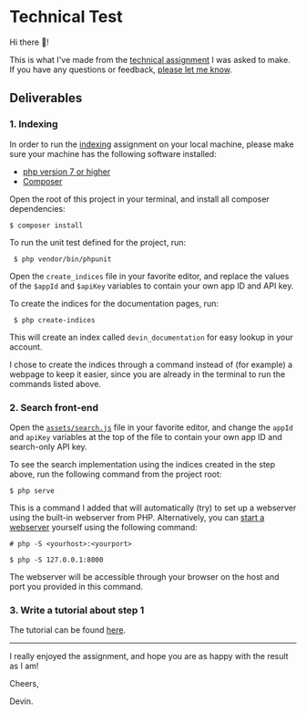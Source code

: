# Technical Test
Hi there 👋!

This is what I've made from the [technical assignment](https://github.com/algolia/doc-engineer-assignment) I was asked to make.
If you have any questions or feedback, [please let me know](mailto:devinbeeuwkes7@gmail.com).

## Deliverables
### 1. Indexing
 In order to run the [indexing](https://github.com/algolia/doc-engineer-assignment#1-indexing) assignment on your local machine,
 please make sure your machine has the following software installed:
 - [php version 7 or higher](http://php.net/manual/en/install.php)
 - [Composer](https://getcomposer.org/doc/00-intro.md) 
 
 Open the root of this project in your terminal, and install all composer dependencies:
 ```shell
 $ composer install
 ```
 
 To run the unit test defined for the project, run:
 ```shell
  $ php vendor/bin/phpunit
  ```
 
 Open the `create_indices` file in your favorite editor, and replace the values of the `$appId` and `$apiKey` variables to contain your own app ID and API key.
 
 To create the indices for the documentation pages, run:
```shell
 $ php create-indices
```
This will create an index called `devin_documentation` for easy lookup in your account.

I chose to create the indices through a command instead of (for example) a webpage to keep it easier, since you are already in the terminal to run the commands listed above.

### 2. Search front-end
Open the [`assets/search.js`](assets/search.js) file in your favorite editor, and change the `appId` and `apiKey` variables at the top of the file to contain your own app ID and search-only API key. 

 
To see the search implementation using the indices created in the step above, run the following command from the project root:

 ```shell
 $ php serve
 ```
This is a command I added that will automatically (try) to set up a webserver using the built-in webserver from PHP. 
Alternatively, you can [start a webserver](http://php.net/manual/en/features.commandline.webserver.php) yourself using the following command:

```shell
# php -S <yourhost>:<yourport>

$ php -S 127.0.0.1:8000
```
The webserver will be accessible through your browser on the host and port you provided in this command.

### 3. Write a tutorial about step 1
The tutorial can be found [here](tutorial.md).

***
I really enjoyed the assignment, and hope you are as happy with the result as I am!

Cheers,

Devin.
